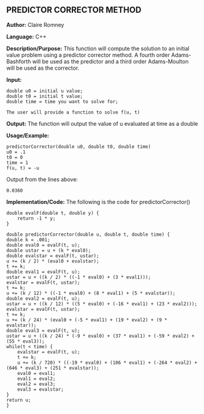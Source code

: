 ## PREDICTOR CORRECTOR METHOD

**Author:** Claire Romney

**Language:** C++

**Description/Purpose:** This function will compute the solution to an initial value problem using a predictor corrector method. A fourth order Adams-Bashforth will be used as the predictor and a third order Adams-Moulton will be used as the corrector.

**Input:**

	double u0 = initial u value;
	double t0 = initial t value;
	double time = time you want to solve for;
  
  	The user will provide a function to solve f(u, t)
  
**Output:** The function will output the value of u evaluated at time as a double

**Usage/Example:**

	predictorCorrector(double u0, double t0, double time)
  	u0 = .1
  	t0 = 0
  	time = 1
  	f(u, t) = -u

Output from the lines above:

	0.0360
    
**Implementation/Code:** The following is the code for predictorCorrector()

    double evalF(double t, double y) {
	    return -1 * y;
    }

    double predictorCorrector(double u, double t, double time) {
	double k = .001;
	double eval0 = evalF(t, u);
	double ustar = u + (k * eval0);
	double evalstar = evalF(t, ustar);
	u += (k / 2) * (eval0 + evalstar);
	t += k;
	double eval1 = evalF(t, u);
	ustar = u + ((k / 2) * ((-1 * eval0) + (3 * eval1)));
	evalstar = evalF(t, ustar);
	t += k;
	u += (k / 12) * ((-1 * eval0) + (8 * eval1) + (5 * evalstar));
	double eval2 = evalF(t, u);
	ustar = u + ((k / 12) * ((5 * eval0) + (-16 * eval1) + (23 * eval2)));
	evalstar = evalF(t, ustar);
	t += k;
	u += (k / 24) * (eval0 + (-5 * eval1) + (19 * eval2) + (9 * evalstar));
	double eval3 = evalF(t, u);
	ustar = u + ((k / 24) * (-9 * eval0) + (37 * eval1) + (-59 * eval2) + (55 * eval3));
	while(t < time) {
		evalstar = evalF(t, u);
		t += k;
		u += (k / 720) * ((-19 * eval0) + (106 * eval1) + (-264 * eval2) + (646 * eval3) + (251 * evalstar));
		eval0 = eval1;
		eval1 = eval2;
		eval2 = eval3;
		eval3 = evalstar;
	}
	return u;
    }
